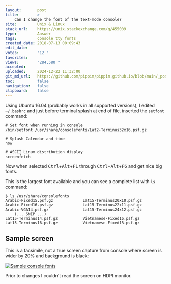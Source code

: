 ```yaml
---
layout:       post
title:        >
    Can I change the font of the text-mode console?
site:         Unix & Linux
stack_url:    https://unix.stackexchange.com/q/455009
type:         Answer
tags:         console tty fonts
created_date: 2018-07-13 00:09:43
edit_date:    
votes:        "12 "
favorites:    
views:        "284,580 "
accepted:     
uploaded:     2024-12-22 11:32:00
git_md_url:   https://github.com/pippim/pippim.github.io/blob/main/_posts/2018/2018-07-13-Can-I-change-the-font-of-the-text-mode-console_.md
toc:          false
navigation:   false
clipboard:    false
---
```


Using Ubuntu 16.04 (probably works in all supported versions), I edited `~/.bashrc` and just before terminal splash at end of file, inserted the `setfont` command:

``` 
# Set font when running in console
/bin/setfont /usr/share/consolefonts/Lat2-Terminus32x16.psf.gz    

# Splash Calendar and time
now

# ASCII Linux distribution display
screenfetch
```

Now when selected <kbd>Ctrl</kbd>+<kbd>Alt</kbd>+<kbd>F1</kbd> through <kbd>Ctrl</kbd>+<kbd>Alt</kbd>+<kbd>F6</kbd> and get nice big fonts.

This is the largest font available and you can see a complete list with `ls` command:

``` 
$ ls /usr/share/consolefonts
Arabic-Fixed15.psf.gz             Lat15-Terminus20x10.psf.gz
Arabic-Fixed16.psf.gz             Lat15-Terminus22x11.psf.gz
Arabic-VGA14.psf.gz               Lat15-Terminus24x12.psf.gz
    (... SNIP ...)
Lat15-Terminus14.psf.gz           Vietnamese-Fixed16.psf.gz
Lat15-Terminus16.psf.gz           Vietnamese-Fixed18.psf.gz
```

## Sample screen

This is a facsimile, not a true screen capture from console where screen is wider by 20% and background is black:

[![Sample console fonts][1]][1]

Prior to changes I couldn't read the screen on HDPI monitor.


  [1]: https://pippim.github.io/assets/img/posts/2018/BoJoM.png
